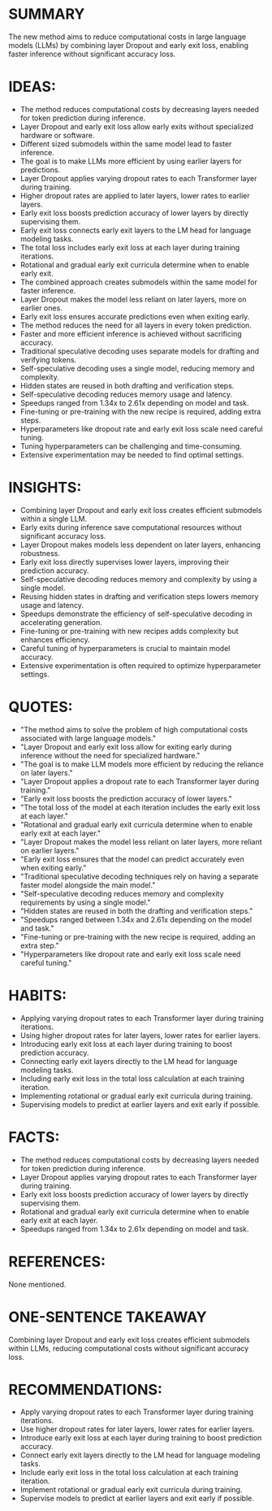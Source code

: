 # SUMMARY
The new method aims to reduce computational costs in large language models (LLMs) by combining layer Dropout and early exit loss, enabling faster inference without significant accuracy loss.

# IDEAS:
- The method reduces computational costs by decreasing layers needed for token prediction during inference.
- Layer Dropout and early exit loss allow early exits without specialized hardware or software.
- Different sized submodels within the same model lead to faster inference.
- The goal is to make LLMs more efficient by using earlier layers for predictions.
- Layer Dropout applies varying dropout rates to each Transformer layer during training.
- Higher dropout rates are applied to later layers, lower rates to earlier layers.
- Early exit loss boosts prediction accuracy of lower layers by directly supervising them.
- Early exit loss connects early exit layers to the LM head for language modeling tasks.
- The total loss includes early exit loss at each layer during training iterations.
- Rotational and gradual early exit curricula determine when to enable early exit.
- The combined approach creates submodels within the same model for faster inference.
- Layer Dropout makes the model less reliant on later layers, more on earlier ones.
- Early exit loss ensures accurate predictions even when exiting early.
- The method reduces the need for all layers in every token prediction.
- Faster and more efficient inference is achieved without sacrificing accuracy.
- Traditional speculative decoding uses separate models for drafting and verifying tokens.
- Self-speculative decoding uses a single model, reducing memory and complexity.
- Hidden states are reused in both drafting and verification steps.
- Self-speculative decoding reduces memory usage and latency.
- Speedups ranged from 1.34x to 2.61x depending on model and task.
- Fine-tuning or pre-training with the new recipe is required, adding extra steps.
- Hyperparameters like dropout rate and early exit loss scale need careful tuning.
- Tuning hyperparameters can be challenging and time-consuming.
- Extensive experimentation may be needed to find optimal settings.

# INSIGHTS:
- Combining layer Dropout and early exit loss creates efficient submodels within a single LLM.
- Early exits during inference save computational resources without significant accuracy loss.
- Layer Dropout makes models less dependent on later layers, enhancing robustness.
- Early exit loss directly supervises lower layers, improving their prediction accuracy.
- Self-speculative decoding reduces memory and complexity by using a single model.
- Reusing hidden states in drafting and verification steps lowers memory usage and latency.
- Speedups demonstrate the efficiency of self-speculative decoding in accelerating generation.
- Fine-tuning or pre-training with new recipes adds complexity but enhances efficiency.
- Careful tuning of hyperparameters is crucial to maintain model accuracy.
- Extensive experimentation is often required to optimize hyperparameter settings.

# QUOTES:
- "The method aims to solve the problem of high computational costs associated with large language models."
- "Layer Dropout and early exit loss allow for exiting early during inference without the need for specialized hardware."
- "The goal is to make LLM models more efficient by reducing the reliance on later layers."
- "Layer Dropout applies a dropout rate to each Transformer layer during training."
- "Early exit loss boosts the prediction accuracy of lower layers."
- "The total loss of the model at each iteration includes the early exit loss at each layer."
- "Rotational and gradual early exit curricula determine when to enable early exit at each layer."
- "Layer Dropout makes the model less reliant on later layers, more reliant on earlier layers."
- "Early exit loss ensures that the model can predict accurately even when exiting early."
- "Traditional speculative decoding techniques rely on having a separate faster model alongside the main model."
- "Self-speculative decoding reduces memory and complexity requirements by using a single model."
- "Hidden states are reused in both the drafting and verification steps."
- "Speedups ranged between 1.34x and 2.61x depending on the model and task."
- "Fine-tuning or pre-training with the new recipe is required, adding an extra step."
- "Hyperparameters like dropout rate and early exit loss scale need careful tuning."

# HABITS:
- Applying varying dropout rates to each Transformer layer during training iterations.
- Using higher dropout rates for later layers, lower rates for earlier layers.
- Introducing early exit loss at each layer during training to boost prediction accuracy.
- Connecting early exit layers directly to the LM head for language modeling tasks.
- Including early exit loss in the total loss calculation at each training iteration.
- Implementing rotational or gradual early exit curricula during training.
- Supervising models to predict at earlier layers and exit early if possible.

# FACTS:
- The method reduces computational costs by decreasing layers needed for token prediction during inference.
- Layer Dropout applies varying dropout rates to each Transformer layer during training.
- Early exit loss boosts prediction accuracy of lower layers by directly supervising them.
- Rotational and gradual early exit curricula determine when to enable early exit at each layer.
- Speedups ranged from 1.34x to 2.61x depending on model and task.

# REFERENCES:
None mentioned.

# ONE-SENTENCE TAKEAWAY
Combining layer Dropout and early exit loss creates efficient submodels within LLMs, reducing computational costs without significant accuracy loss.

# RECOMMENDATIONS:
- Apply varying dropout rates to each Transformer layer during training iterations.
- Use higher dropout rates for later layers, lower rates for earlier layers.
- Introduce early exit loss at each layer during training to boost prediction accuracy.
- Connect early exit layers directly to the LM head for language modeling tasks.
- Include early exit loss in the total loss calculation at each training iteration.
- Implement rotational or gradual early exit curricula during training.
- Supervise models to predict at earlier layers and exit early if possible.